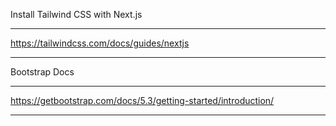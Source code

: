 Install Tailwind CSS with Next.js
____________________________________
https://tailwindcss.com/docs/guides/nextjs
____________________________________

Bootstrap Docs 
_____________________________________
https://getbootstrap.com/docs/5.3/getting-started/introduction/
____________________________________